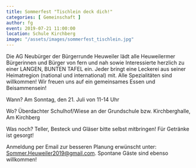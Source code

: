 ```yaml
---
title: Sommerfest "Tischlein deck dich!"
categories: [ Gemeinschaft ]
author: fg
event: 2019-07-21 11:00:00
location: Schule Kirchberg
image: "/assets/images/sommerfest_tischlein.jpg"
---
```


Die AG Neubürger der Bürgerrunde Heuweiler lädt alle Heuweilermer Bürgerinnen und Bürger von fern und nah sowie Interessierte herzlich zu einer LANGEN, BUNTEN TAFEL ein. Jeder bringt eine Leckerei aus seiner Heimatregion (national und international) mit. Alle Spezialitäten sind willkommen! Wir freuen uns auf ein gemeinsames Essen und Beisammensein!

Wann? Am Sonntag, den 21. Juli von 11-14 Uhr

Wo? Überdachter Schulhof/Wiese an der Grundschule bzw. Kirchberghalle, Am Kirchberg

Was noch? Teller, Besteck und Gläser bitte selbst mitbringen! Für Getränke ist gesorgt!

Anmeldung per Email zur besseren Planung erwünscht unter: Sommer.Heuweiler2019@gmail.com. Spontane Gäste sind ebenso willkommen!
